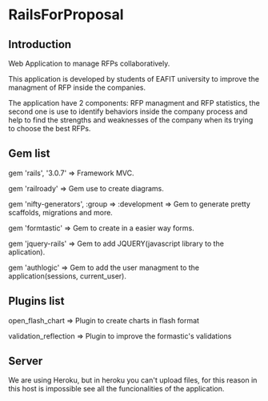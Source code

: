 RailsForProposal
================

Introduction
------------

Web Application to manage RFPs collaboratively.

This application is developed by students of EAFIT university to improve the managment of RFP inside the companies. 

The application have 2 components: RFP managment and  RFP statistics, the second one is use to identify behaviors
inside the company process and help to find the strengths and weaknesses of the company when its trying to choose
the best RFPs.

Gem list
--------

gem 'rails', '3.0.7'					=> Framework MVC.

gem 'railroady'						=> Gem use to create diagrams.

gem 'nifty-generators', :group => :development          => Gem to generate pretty scaffolds, migrations and more.

gem 'formtastic'	       	  		        => Gem to create in a easier way forms.

gem 'jquery-rails'					=> Gem to add JQUERY(javascript library to the aplication).

gem 'authlogic' 					=> Gem to add the user managment to the application(sessions, current_user).


Plugins list
------------

open_flash_chart                                       => Plugin to create charts in flash format

validation_reflection				       => Plugin to improve the formastic's validations

Server
------

We are using Heroku, but in heroku you can't upload files, for this reason in this host is 
impossible see all the funcionalities of the application. 

